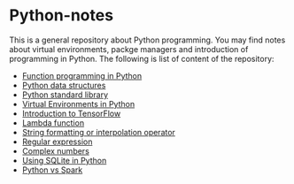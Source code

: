 # Python-notes

This is a general repository about Python programming. You may find notes about virtual environments, packge managers and 
introduction of programming in Python. The following is list of content of the repository:
- [Function programming in Python](/python-fun.md)
- [Python data structures](/python-str.md)
- [Python standard library](/python-lib.md)
- [Virtual Environments in Python](/python-env.md)
- [Introduction to TensorFlow](/tensorflow.md)
- [Lambda function](/lambda.md)
- [String formatting or interpolation operator](/magic-string.md)
- [Regular expression](/regular-expression.md)
- [Complex numbers](/complex-numbers.md)
- [Using SQLite in Python](/sqlite.md)
- [Python vs Spark](/python-vs-spark.md)
